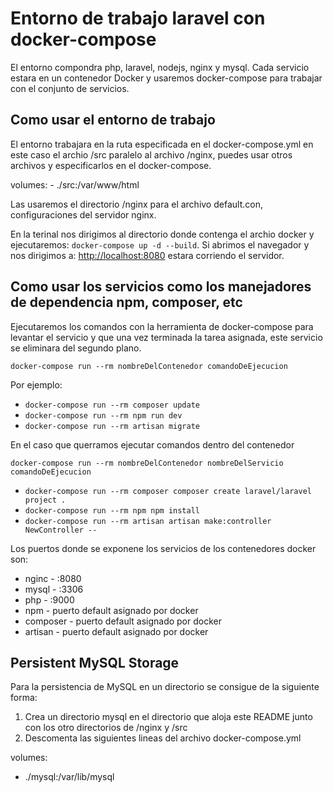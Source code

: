 # Entorno de trabajo laravel con docker-compose
El entorno compondra php, laravel, nodejs, nginx y mysql.
Cada servicio estara en un contenedor Docker y usaremos docker-compose para trabajar con el conjunto de servicios.

## Como usar el entorno de trabajo

El entorno trabajara en la ruta especificada en el docker-compose.yml en este caso el archio /src paralelo al archivo /nginx, puedes usar otros archivos y especificarlos en el docker-compose.

volumes:
      - ./src:/var/www/html

Las usaremos el directorio /nginx para el archivo default.con, configuraciones del servidor nginx.

En la terinal nos dirigimos al directorio donde contenga el archio docker y ejecutaremos: `docker-compose up -d --build`. Si abrimos el navegador y nos dirigimos a: [http://localhost:8080](http://localhost:8080) estara corriendo el servidor.

## Como usar los servicios como los manejadores de dependencia npm, composer, etc

Ejecutaremos los comandos con la herramienta de docker-compose para levantar el servicio y que una vez terminada la tarea asignada, este servicio se eliminara del segundo plano.

`docker-compose run --rm nombreDelContenedor comandoDeEjecucion`

Por ejemplo: 

- `docker-compose run --rm composer update`
- `docker-compose run --rm npm run dev`
- `docker-compose run --rm artisan migrate` 

En el caso que querramos ejecutar comandos dentro del contenedor

`docker-compose run --rm nombreDelContenedor nombreDelServicio comandoDeEjecucion`

- `docker-compose run --rm composer composer create laravel/laravel project .`
- `docker-compose run --rm npm npm install`
- `docker-compose run --rm artisan artisan make:controller NewController --` 

Los puertos donde se exponene los servicios de los contenedores docker son:

- nginc - :8080
- mysql - :3306
- php - :9000
- npm - puerto default asignado por docker
- composer - puerto default asignado por docker
- artisan - puerto default asignado por docker

## Persistent MySQL Storage

Para la persistencia de MySQL en un directorio se consigue de la siguiente forma:

1. Crea un directorio mysql en el directorio que aloja este README junto con los otro directorios de /nginx y /src
2. Descomenta las siguientes lineas del archivo docker-compose.yml

volumes:
  - ./mysql:/var/lib/mysql